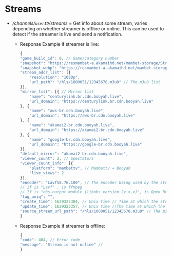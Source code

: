 # Streams

* */channels/`userID`/streams* = Get info about some stream, varies depending on whether streamer is offline or online. This can be used to detect if the streamer is live and send a notification.
  * Response Example if streamer is live:

    ```js
    {
    "game_build_id": 0, // Game/category number
    "snapshot": "https://resmambet-a.akamaihd.net/mambet-storage/Stream/Snapshot/12345678/12345678.jpg",
    "snapshot_webp": "https://resmambet-a.akamaihd.net/mambet-storage/Stream/Snapshot/12345678/12345678.webp",
    "stream_addr_list": [{
        "resolution": "1080p",
        "url_path": "/hls/1000051/12345678.m3u8" // The m3u8 list
    }],
    "mirror_list": [{ // Mirror list
        "name": "centurylink.br.cdn.booyah.live",
        "url_domain": "https://centurylink.br.cdn.booyah.live"
    }, {
        "name": "aws-br.cdn.booyah.live",
        "url_domain": "https://aws-br.cdn.booyah.live"
    }, {
        "name": "akamai2-br.cdn.booyah.live",
        "url_domain": "https://akamai2-br.cdn.booyah.live"
    }, {
        "name": "google-br.cdn.booyah.live",
        "url_domain": "https://google-br.cdn.booyah.live"
    }],
    "default_mirror": "akamai2-br.cdn.booyah.live",
    "viewer_count": 2, // Spectators
    "viewer_count_info": [{
        "platform": "mambettv", // Mambettv = Booyah
        "live_views": 2 
    }],
    "encoder": "Lavf58.76.100", // The encoder being used by the streamer
    // If is "Lavf" , is ffmpeg
    // If is "obs-output module (libobs version 2x.x.x)", is Open Broadcasting Software
    "tag_uniq": "",
    "create_time": 1629322384, // Unix time // Time at which the stremearing started
    "update_time": 1629323357, // Unix time //The time at which the data in this request is updated.
    "source_stream_url_path": "/hls/1000051/12345678.m3u8" // The m3u8 list
    }
    ```

  * Response Example if streamer is offline:

    ```js
    {
    "code": 404, // Error code
    "message": "Stream is not online" //
    }
    ```
